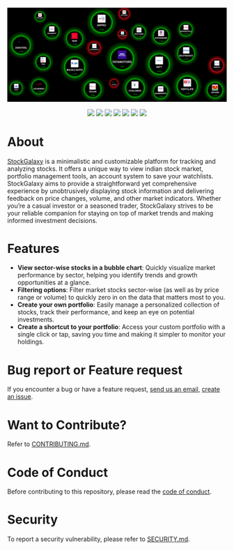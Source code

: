 [![](https://github.com/kumareshbaksi/stockgalaxy/blob/main/frontend/public/images/readme-image.png?raw=true)](https://stockgalaxy.in/)
<br />

<p align="center">
  <img src="https://img.shields.io/badge/Chart.js-FF6384?style=for-the-badge&logo=chartdotjs&logoColor=white">
  <img src="https://img.shields.io/badge/-Express-373737?style=for-the-badge&logo=Express&logoColor=white">
  <img src="https://img.shields.io/badge/fontawesome-538DD7?style=for-the-badge&logo=fontawesome&logoColor=white">
  <img src="https://img.shields.io/badge/html5-%23E34F26.svg?style=for-the-badge&logo=html5&logoColor=white">
  <img src="https://img.shields.io/badge/jQuery-0769AD?style=for-the-badge&logo=jquery&logoColor=white">
  <img src="https://img.shields.io/badge/-MongoDB-13aa52?style=for-the-badge&logo=mongodb&logoColor=white">
  <img src="https://img.shields.io/badge/React-20232A?style=for-the-badge&logo=react&logoColor=61DAFB">
</p>


# About

[StockGalaxy](https://stockgalaxy.in) is a minimalistic and customizable platform for tracking and analyzing stocks. It offers a unique way to view indian stock market, portfolio management tools, an account system to save your watchlists. StockGalaxy aims to provide a straightforward yet comprehensive experience by unobtrusively displaying stock information and delivering feedback on price changes, volume, and other market indicators. Whether you’re a casual investor or a seasoned trader, StockGalaxy strives to be your reliable companion for staying on top of market trends and making informed investment decisions.

# Features

- **View sector-wise stocks in a bubble chart**: Quickly visualize market performance by sector, helping you identify trends and growth opportunities at a glance.  
- **Filtering options**: Filter market stocks sector-wise (as well as by price range or volume) to quickly zero in on the data that matters most to you.
- **Create your own portfolio**: Easily manage a personalized collection of stocks, track their performance, and keep an eye on potential investments.  
- **Create a shortcut to your portfolio**: Access your custom portfolio with a single click or tap, saving you time and making it simpler to monitor your holdings.

# Bug report or Feature request

If you encounter a bug or have a feature request, [send us an email](mailto:baksikuaresh@gmail.com), [create an issue](https://github.com/kumareshbaksi/stockgalaxy/issues).

# Want to Contribute?

Refer to [CONTRIBUTING.md](./docs/CONTRIBUTING.md).

# Code of Conduct

Before contributing to this repository, please read the [code of conduct](./docs/CODE_OF_CONDUCT.md).

# Security

To report a security vulnerability, please refer to [SECURITY.md](./docs/SECURITY.md).
